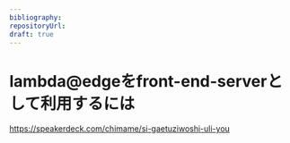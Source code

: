 ```yaml
---
bibliography: 
repositoryUrl:
draft: true
---
```


# lambda@edgeをfront-end-serverとして利用するには

https://speakerdeck.com/chimame/si-gaetuziwoshi-uli-you

